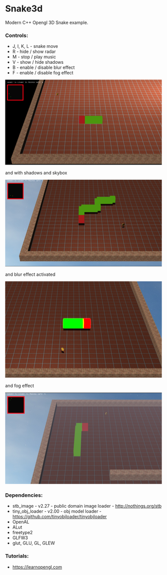 # Snake3d
Modern C++ Opengl 3D Snake example.

### Controls:
- J, I, K, L - snake move
- R - hide / show radar
- M - stop / play music
- V - show / hide shadows
- B - enable / disable blur effect
- F - enable / disable fog effect

![Printscreen](Screens/printscreen.png "Printscreen")

and with shadows and skybox

![Printscreen](Screens/printscreen_shadows.png "Printscreen shadows")

and blur effect activated

![Printscreen](Screens/printscreen_blur.png "Printscreen blur")

and fog effect

![Printscreen](Screens/printscreen_fog.png "Printscreen blur")

### Dependencies:
- stb_image - v2.27 - public domain image loader - http://nothings.org/stb
- tiny_obj_loader - v2.00 - obj model loader - https://github.com/tinyobjloader/tinyobjloader
- OpenAL
- ALut
- freetype2
- GLFW3
- glut, GLU, GL, GLEW

### Tutorials:
- https://learnopengl.com
